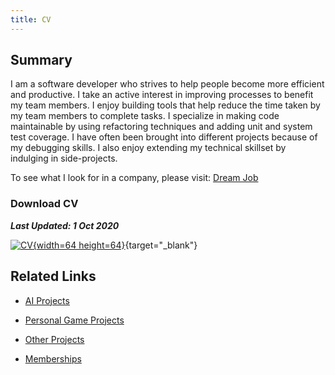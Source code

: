 ```yaml
---
title: CV
---
```


## Summary

I am a software developer who strives to help people become more efficient and productive. I take an active interest in improving processes to benefit my team members. I enjoy building tools that help reduce the time taken by my team members to complete tasks. I specialize in making code maintainable by using refactoring techniques and adding unit and system test coverage. I have often been brought into different projects because of my debugging skills. I also enjoy extending my technical skillset by indulging in side-projects.

To see what I look for in a company, please visit: [Dream Job](/blog/dream-job/)

### Download CV

**_Last Updated: 1 Oct 2020_**

[![CV](/assets/images/pdficon_large.png){width=64 height=64}](assets/downloads/CV_Ankur_Sheel.pdf){target="\_blank"}

## Related Links

-   [AI Projects](cv/ai-projects)

-   [Personal Game Projects](cv/personal-game-projects)

-   [Other Projects](cv/other-projects)

-   [Memberships](cv/memberships)
